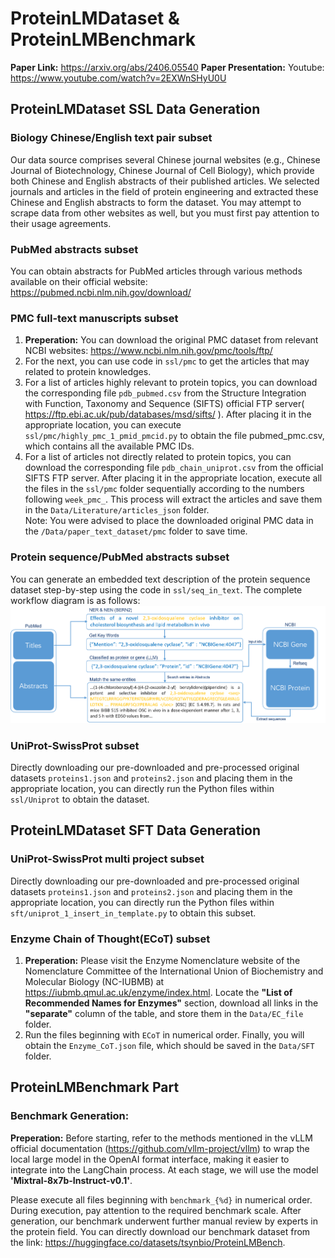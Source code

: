# ProteinLMDataset & ProteinLMBenchmark
**Paper Link:** https://arxiv.org/abs/2406.05540
**Paper Presentation:** Youtube: https://www.youtube.com/watch?v=2EXWnSHyU0U

## ProteinLMDataset SSL Data Generation
### Biology Chinese/English text pair subset
Our data source comprises several Chinese journal websites (e.g., Chinese Journal of Biotechnology, Chinese Journal of Cell Biology), which provide both Chinese and English abstracts of their published articles. We selected journals and articles in the field of protein engineering and extracted these Chinese and English abstracts to form the dataset.
You may attempt to scrape data from other websites as well, but you must first pay attention to their usage agreements.

### PubMed abstracts subset
You can obtain abstracts for PubMed articles through various methods available on their official website: https://pubmed.ncbi.nlm.nih.gov/download/

### PMC full-text manuscripts subset
1. **Preperation:** You can download the original PMC dataset from relevant NCBI websites: https://www.ncbi.nlm.nih.gov/pmc/tools/ftp/ 
2. For the next, you can use code in ```ssl/pmc``` to get the articles that may related to protein knowledges. 
3. For a list of articles highly relevant to protein topics, you can download the corresponding file ```pdb_pubmed.csv``` from the Structure Integration with Function, Taxonomy and Sequence (SIFTS) official FTP server( https://ftp.ebi.ac.uk/pub/databases/msd/sifts/ ). After placing it in the appropriate location, you can execute ```ssl/pmc/highly_pmc_1_pmid_pmcid.py``` to obtain the file pubmed_pmc.csv, which contains all the available PMC IDs.
4. For a list of articles not directly related to protein topics, you can download the corresponding file ```pdb_chain_uniprot.csv``` from the official SIFTS FTP server. After placing it in the appropriate location, execute all the files in the ```ssl/pmc``` folder sequentially according to the numbers following ```week_pmc_```. This process will extract the articles and save them in the ```Data/Literature/articles_json``` folder.  
    Note: You were advised to place the downloaded original PMC data in the ```/Data/paper_text_dataset/pmc``` folder to save time.

### Protein sequence/PubMed abstracts subset
You can generate an embedded text description of the protein sequence dataset step-by-step using the code in ```ssl/seq_in_text```. The complete workflow diagram is as follows:
![Seq_text_workflow](src/img/seq_insert_fig.png)

### UniProt-SwissProt subset
Directly downloading our pre-downloaded and pre-processed original datasets ```proteins1.json``` and ```proteins2.json``` and placing them in the appropriate location, you can directly run the Python files within ```ssl/Uniprot``` to obtain the dataset.


## ProteinLMDataset SFT Data Generation
### UniProt-SwissProt multi project subset
Directly downloading our pre-downloaded and pre-processed original datasets ```proteins1.json``` and ```proteins2.json``` and placing them in the appropriate location, you can directly run the Python files within ```sft/uniprot_1_insert_in_template.py``` to obtain this subset.

### Enzyme Chain of Thought(ECoT) subset
1. **Preperation:** Please visit the Enzyme Nomenclature website of the Nomenclature Committee of the International Union of Biochemistry and Molecular Biology (NC-IUBMB) at https://iubmb.qmul.ac.uk/enzyme/index.html. Locate the **"List of Recommended Names for Enzymes"** section, download all links in the **"separate"** column of the table, and store them in the ```Data/EC_file``` folder.
2. Run the files beginning with ```ECoT``` in numerical order. Finally, you will obtain the ```Enzyme_CoT.json``` file, which should be saved in the ```Data/SFT``` folder.

## ProteinLMBenchmark Part
### Benchmark Generation:
**Preperation:** Before starting, refer to the methods mentioned in the vLLM official documentation (https://github.com/vllm-project/vllm) to wrap the local large model in the OpenAI format interface, making it easier to integrate into the LangChain process. At each stage, we will use the model **'Mixtral-8x7b-Instruct-v0.1'**.

Please execute all files beginning with ```benchmark_{%d}``` in numerical order. During execution, pay attention to the required benchmark scale. After generation, our benchmark underwent further manual review by experts in the protein field. You can directly download our benchmark dataset from the link: https://huggingface.co/datasets/tsynbio/ProteinLMBench. 

